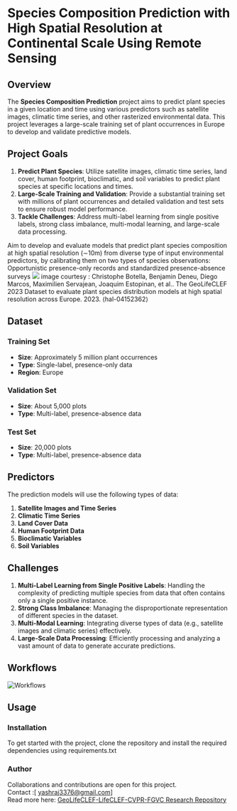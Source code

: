 # Species Composition Prediction with High Spatial Resolution at Continental Scale Using Remote Sensing

## Overview

The **Species Composition Prediction** project aims to predict plant species in a given location and time using various predictors such as satellite images, climatic time series, and other rasterized environmental data. This project leverages a large-scale training set of plant occurrences in Europe to develop and validate predictive models.

## Project Goals

1. **Predict Plant Species**: Utilize satellite images, climatic time series, land cover, human footprint, bioclimatic, and soil variables to predict plant species at specific locations and times.
2. **Large-Scale Training and Validation**: Provide a substantial training set with millions of plant occurrences and detailed validation and test sets to ensure robust model performance.
3. **Tackle Challenges**: Address multi-label learning from single positive labels, strong class imbalance, multi-modal learning, and large-scale data processing.

Aim to develop and evaluate models that predict plant species
composition at high spatial resolution (∼10m) from diverse type of input environmental predictors,
by calibrating them on two types of species observations: Opportunistic presence-only records and
standardized presence-absence surveys
![](evaluating_model.png)
image courtesy : Christophe Botella, Benjamin Deneu, Diego Marcos, Maximilien Servajean, Joaquim Estopinan, et al.. The GeoLifeCLEF 2023 Dataset to evaluate plant species distribution models at high spatial resolution across Europe. 2023. ⟨hal-04152362⟩
## Dataset

### Training Set
- **Size**: Approximately 5 million plant occurrences
- **Type**: Single-label, presence-only data
- **Region**: Europe

### Validation Set
- **Size**: About 5,000 plots
- **Type**: Multi-label, presence-absence data

### Test Set
- **Size**: 20,000 plots
- **Type**: Multi-label, presence-absence data

## Predictors

The prediction models will use the following types of data:

1. **Satellite Images and Time Series**
2. **Climatic Time Series**
3. **Land Cover Data**
4. **Human Footprint Data**
5. **Bioclimatic Variables**
6. **Soil Variables**

## Challenges

1. **Multi-Label Learning from Single Positive Labels**: Handling the complexity of predicting multiple species from data that often contains only a single positive instance.
2. **Strong Class Imbalance**: Managing the disproportionate representation of different species in the dataset.
3. **Multi-Modal Learning**: Integrating diverse types of data (e.g., satellite images and climatic series) effectively.
4. **Large-Scale Data Processing**: Efficiently processing and analyzing a vast amount of data to generate accurate predictions.


## Workflows
![Workflows](modular.png)
## Usage

### Installation

To get started with the project, clone the repository and install the required dependencies using requirements.txt

### Author
Collaborations and contributions are open for this project.
<br>
Contact :[ yashraj3376@gmail.com]
<br>
Read more here:
[GeoLifeCLEF-LifeCLEF-CVPR-FGVC Research Repository](https://github.com/yash-raj202134/GeoLifeCLEF-LifeCLEF-CVPR-FGVC/tree/main/research)
